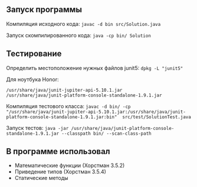 ## Запуск программы

Компиляция исходного кода:
`javac -d bin src/Solution.java`

Запуск скомпилированного кода:
`java -cp bin/ Solution`

## Тестирование

Определить местоположение нужных файлов junit5:
`dpkg -L "junit5"`

Для ноутбука Honor:
```
/usr/share/java/junit-jupiter-api-5.10.1.jar
/usr/share/java/junit-platform-console-standalone-1.9.1.jar
```

Компиляция тестового класса:
`javac -d bin/ -cp "/usr/share/java/junit-jupiter-api-5.10.1.jar:/usr/share/java/junit-platform-console-standalone-1.9.1.jar:bin" 
src/test/SolutionTest.java`

Запуск тестов:
`java -jar /usr/share/java/junit-platform-console-standalone-1.9.1.jar --classpath bin/ --scan-class-path`

## В программе использовал

* Математические функции (Хорстман 3.5.2)
* Приведение типов (Хорстман 3.5.4)
* Статические методы


